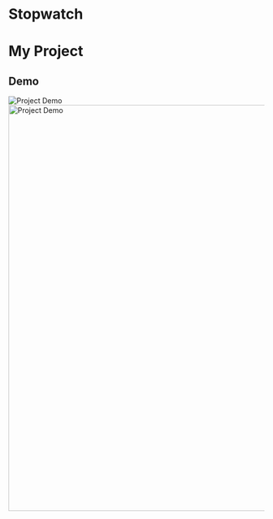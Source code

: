 # Stopwatch
# My Project

## Demo
![Project Demo](./demo.gif)
<img width="800" alt="Project Demo" src="sounds/demo.mp4" />
